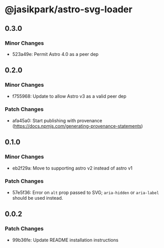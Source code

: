 # @jasikpark/astro-svg-loader

## 0.3.0

### Minor Changes

- 523a49e: Permit Astro 4.0 as a peer dep

## 0.2.0

### Minor Changes

- f755968: Update to allow Astro v3 as a valid peer dep

### Patch Changes

- afa45a0: Start publishing with provenance (https://docs.npmjs.com/generating-provenance-statements)

## 0.1.0

### Minor Changes

- eb2f29a: Move to supporting astro v2 instead of astro v1

### Patch Changes

- 57e5f36: Error on `alt` prop passed to SVG; `aria-hidden` or `aria-label`
  should be used instead.

## 0.0.2

### Patch Changes

- 99b36fe: Update README installation instructions
